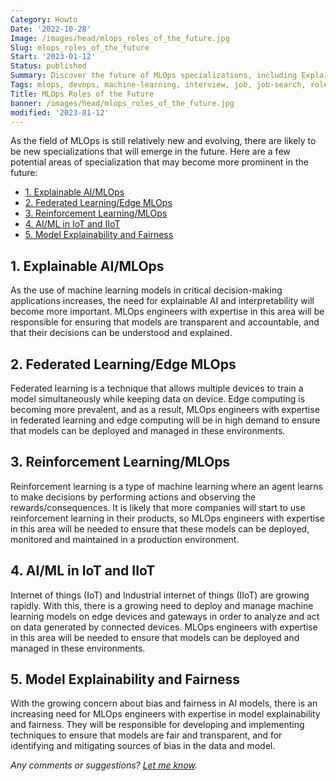 ```yaml
---
Category: Howto
Date: '2022-10-28'
Image: /images/head/mlops_roles_of_the_future.jpg
Slug: mlops_roles_of_the_future
Start: '2023-01-12'
Status: published
Summary: Discover the future of MLOps specializations, including Explainable AI/MLOps, Federated Learning/Edge MLOps, Reinforcement Learning/MLOps, AI/ML in IoT and IIoT, Model Explainability and Fairness.
Tags: mlops, devops, machine-learning, interview, job, job-search, roles
Title: MLOps Roles of the Future
banner: /images/head/mlops_roles_of_the_future.jpg
modified: '2023-01-12'
---
```


As the field of MLOps is still relatively new and evolving, there are likely to be new specializations that will emerge in the future. Here are a few potential areas of specialization that may become more prominent in the future:

<!-- MarkdownTOC levels='2,3' autolink=True autoanchor=True -->

- [1.  Explainable AI/MLOps](#1-explainable-aimlops)
- [2.  Federated Learning/Edge MLOps](#2-federated-learningedge-mlops)
- [3.  Reinforcement Learning/MLOps](#3-reinforcement-learningmlops)
- [4.  AI/ML in IoT and IIoT](#4-aiml-in-iot-and-iiot)
- [5.  Model Explainability and Fairness](#5-model-explainability-and-fairness)

<!-- /MarkdownTOC -->

<a id="1-explainable-aimlops"></a>

## 1.  Explainable AI/MLOps

As the use of machine learning models in critical decision-making applications increases, the need for explainable AI and interpretability will become more important. MLOps engineers with expertise in this area will be responsible for ensuring that models are transparent and accountable, and that their decisions can be understood and explained.

<a id="2-federated-learningedge-mlops"></a>

## 2.  Federated Learning/Edge MLOps

Federated learning is a technique that allows multiple devices to train a model simultaneously while keeping data on device. Edge computing is becoming more prevalent, and as a result, MLOps engineers with expertise in federated learning and edge computing will be in high demand to ensure that models can be deployed and managed in these environments.

<a id="3-reinforcement-learningmlops"></a>

## 3.  Reinforcement Learning/MLOps

Reinforcement learning is a type of machine learning where an agent learns to make decisions by performing actions and observing the rewards/consequences. It is likely that more companies will start to use reinforcement learning in their products, so MLOps engineers with expertise in this area will be needed to ensure that these models can be deployed, monitored and maintained in a production environment.

<a id="4-aiml-in-iot-and-iiot"></a>

## 4.  AI/ML in IoT and IIoT

Internet of things (IoT) and Industrial internet of things (IIoT) are growing rapidly. With this, there is a growing need to deploy and manage machine learning models on edge devices and gateways in order to analyze and act on data generated by connected devices. MLOps engineers with expertise in this area will be needed to ensure that models can be deployed and managed in these environments.

<a id="5-model-explainability-and-fairness"></a>

## 5.  Model Explainability and Fairness

With the growing concern about bias and fairness in AI models, there is an increasing need for MLOps engineers with expertise in model explainability and fairness. They will be responsible for developing and implementing techniques to ensure that models are fair and transparent, and for identifying and mitigating sources of bias in the data and model.

*Any comments or suggestions? [Let me know](mailto:ksafjan@gmail.com?subject=Blog+post).*
